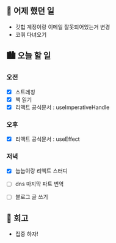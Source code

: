 ## 🌃 어제 했던 일

- 깃헙 계정이랑 이메일 잘못되어있는거 변경
- 코쿼 다녀오기

## 🏙️ 오늘 할 일

### 오전

- [x] 스트레칭
- [x] 책 읽기
- [x] 리액트 공식문서 : useImperativeHandle

### 오후

- [x] 리액트 공식문서 : useEffect

### 저녁

- [x] 눕눕이랑 리액트 스터디
- [ ] dns 마지막 파트 번역
- [ ] 블로그 글 쓰기


## 🌆 회고
- 집중 하자!